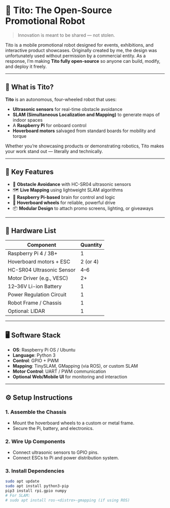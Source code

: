 # 🤖 Tito: The Open-Source Promotional Robot

> Innovation is meant to be shared — not stolen.

Tito is a mobile promotional robot designed for events, exhibitions, and interactive product showcases. Originally created by me, the design was unfortunately used without permission by a commercial entity. As a response, I’m making **Tito fully open-source** so anyone can build, modify, and deploy it freely.

---

## 🚀 What is Tito?

**Tito** is an autonomous, four-wheeled robot that uses:
- **Ultrasonic sensors** for real-time obstacle avoidance
- **SLAM (Simultaneous Localization and Mapping)** to generate maps of indoor spaces
- A **Raspberry Pi** for onboard control
- **Hoverboard motors** salvaged from standard boards for mobility and torque

Whether you’re showcasing products or demonstrating robotics, Tito makes your work stand out — literally and technically.

---

## 🧠 Key Features

- 🛑 **Obstacle Avoidance** with HC-SR04 ultrasonic sensors
- 🗺️ **Live Mapping** using lightweight SLAM algorithms
- 🧠 **Raspberry Pi-based** brain for control and logic
- 🛞 **Hoverboard wheels** for reliable, powerful drive
- 📦 **Modular Design** to attach promo screens, lighting, or giveaways

---

## 🔩 Hardware List

| Component                     | Quantity |
|------------------------------|----------|
| Raspberry Pi 4 / 3B+         | 1        |
| Hoverboard motors + ESC      | 2 (or 4) |
| HC-SR04 Ultrasonic Sensor    | 4–6      |
| Motor Driver (e.g., VESC)    | 2+       |
| 12–36V Li-ion Battery        | 1        |
| Power Regulation Circuit     | 1        |
| Robot Frame / Chassis        | 1        |
| Optional: LIDAR              | 1        |

---

## 🖥️ Software Stack

- **OS**: Raspberry Pi OS / Ubuntu
- **Language**: Python 3
- **Control**: GPIO + PWM
- **Mapping**: TinySLAM, GMapping (via ROS), or custom SLAM
- **Motor Control**: UART / PWM communication
- **Optional Web/Mobile UI** for monitoring and interaction

---

## ⚙️ Setup Instructions

### 1. Assemble the Chassis
- Mount the hoverboard wheels to a custom or metal frame.
- Secure the Pi, battery, and electronics.

### 2. Wire Up Components
- Connect ultrasonic sensors to GPIO pins.
- Connect ESCs to Pi and power distribution system.

### 3. Install Dependencies
```bash
sudo apt update
sudo apt install python3-pip
pip3 install rpi.gpio numpy
# For SLAM:
# sudo apt install ros-<distro>-gmapping (if using ROS)
